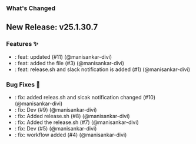 ### What's Changed

## New Release: v25.1.30.7

### Features ✨

- : feat: updated (#11) (@manisankar-divi)
- : feat: added the file (#3) (@manisankar-divi)
- : feat: release.sh and slack notification is added  (#1) (@manisankar-divi)
### Bug Fixes 🐛

- : fix: added releas.sh and slcak notification changed (#10) (@manisankar-divi)
- : fix: Dev (#9) (@manisankar-divi)
- : fix: Added release.sh (#8) (@manisankar-divi)
- : fix: Added the release.sh (#7) (@manisankar-divi)
- : fix: Dev (#5) (@manisankar-divi)
- : fix: workflow added (#4) (@manisankar-divi)
